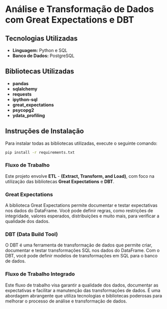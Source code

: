 # Análise e Transformação de Dados com Great Expectations e DBT

## Tecnologias Utilizadas

- **Linguagem:** Python e SQL
- **Banco de Dados:** PostgreSQL

## Bibliotecas Utilizadas

- **pandas**
- **sqlalchemy**
- **requests**
- **ipython-sql**
- **great_expectations**
- **psycopg2**
- **ydata_profiling**

## Instruções de Instalação

Para instalar todas as bibliotecas utilizadas, execute o seguinte comando:

```bash
pip install -r requirements.txt
```

### Fluxo de Trabalho

Este projeto envolve **ETL** - **(Extract, Transform, and Load)**, com foco na utilização das bibliotecas **Great Expectations** e **DBT**.

### Great Expectations

A biblioteca Great Expectations permite documentar e testar expectativas nos dados do DataFrame. Você pode definir regras, como restrições de integridade, valores esperados, distribuições e muito mais, para verificar a qualidade dos dados.

### DBT (Data Build Tool)

O DBT é uma ferramenta de transformação de dados que permite criar, documentar e testar transformações SQL nos dados do DataFrame. Com o DBT, você pode definir modelos de transformações em SQL para o banco de dados.

### Fluxo de Trabalho Integrado

Este fluxo de trabalho visa garantir a qualidade dos dados, documentar as expectativas e facilitar a manutenção das transformações de dados. É uma abordagem abrangente que utiliza tecnologias e bibliotecas poderosas para melhorar o processo de análise e transformação de dados.
